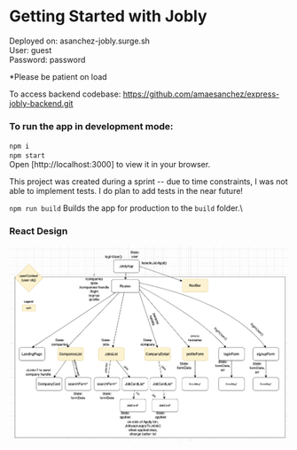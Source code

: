 # Getting Started with Jobly

Deployed on: asanchez-jobly.surge.sh  
User: guest  
Password: password  

*Please be patient on load

To access backend codebase: https://github.com/amaesanchez/express-jobly-backend.git

### To run the app in development mode:
`npm i`  
`npm start`  
Open [http://localhost:3000] to view it in your browser.

This project was created during a sprint -- due to time constraints, I was not able to implement tests. I do plan to add tests in the near future!

`npm run build`
Builds the app for production to the `build` folder.\


### React Design
![Alt text](/public/react-design.png)
